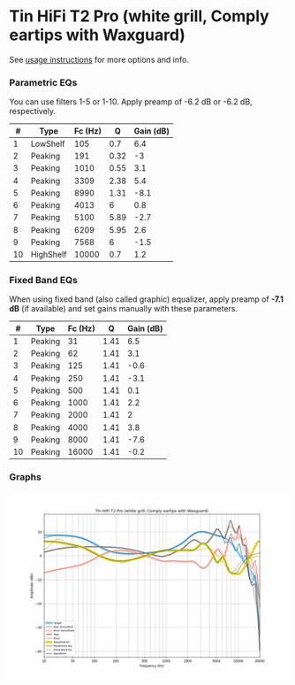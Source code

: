 # Tin HiFi T2 Pro (white grill, Comply eartips with Waxguard)
See [usage instructions](https://github.com/jaakkopasanen/AutoEq#usage) for more options and info.

### Parametric EQs
You can use filters 1-5 or 1-10. Apply preamp of -6.2 dB or -6.2 dB, respectively.

|   # | Type      |   Fc (Hz) |    Q |   Gain (dB) |
|-----|-----------|-----------|------|-------------|
|   1 | LowShelf  |       105 | 0.7  |         6.4 |
|   2 | Peaking   |       191 | 0.32 |        -3   |
|   3 | Peaking   |      1010 | 0.55 |         3.1 |
|   4 | Peaking   |      3309 | 2.38 |         5.4 |
|   5 | Peaking   |      8990 | 1.31 |        -8.1 |
|   6 | Peaking   |      4013 | 6    |         0.8 |
|   7 | Peaking   |      5100 | 5.89 |        -2.7 |
|   8 | Peaking   |      6209 | 5.95 |         2.6 |
|   9 | Peaking   |      7568 | 6    |        -1.5 |
|  10 | HighShelf |     10000 | 0.7  |         1.2 |

### Fixed Band EQs
When using fixed band (also called graphic) equalizer, apply preamp of **-7.1 dB** (if available) and set gains manually with these parameters.

|   # | Type    |   Fc (Hz) |    Q |   Gain (dB) |
|-----|---------|-----------|------|-------------|
|   1 | Peaking |        31 | 1.41 |         6.5 |
|   2 | Peaking |        62 | 1.41 |         3.1 |
|   3 | Peaking |       125 | 1.41 |        -0.6 |
|   4 | Peaking |       250 | 1.41 |        -3.1 |
|   5 | Peaking |       500 | 1.41 |         0.1 |
|   6 | Peaking |      1000 | 1.41 |         2.2 |
|   7 | Peaking |      2000 | 1.41 |         2   |
|   8 | Peaking |      4000 | 1.41 |         3.8 |
|   9 | Peaking |      8000 | 1.41 |        -7.6 |
|  10 | Peaking |     16000 | 1.41 |        -0.2 |

### Graphs
![](./Tin%20HiFi%20T2%20Pro%20(white%20grill,%20Comply%20eartips%20with%20Waxguard).png)
